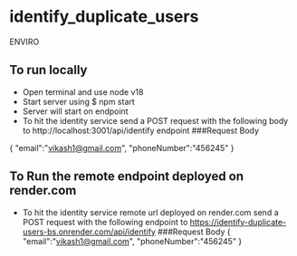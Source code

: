 # identify_duplicate_users

ENVIRO
## To run locally
- Open terminal and use node v18 
- Start server using $ npm start
- Server will start on endpoint
- To hit the identity service send a POST request with the following body to http://localhost:3001/api/identify endpoint 
###Request Body

{
 "email":"vikash1@gmail.com",
 "phoneNumber":"456245"
}

## To Run the remote endpoint deployed on render.com
-  To hit the identity service remote url deployed on render.com send a POST request with the following endpoint to https://identify-duplicate-users-bs.onrender.com/api/identify 
###Request Body
{
 "email":"vikash1@gmail.com",
 "phoneNumber":"456245"
}
